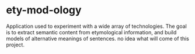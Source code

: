 # ety-mod-ology
Application used to experiment with a wide array of technologies. The goal is to extract semantic content from etymological information, and build models of alternative meanings of sentences.  no idea what will come of this project.
